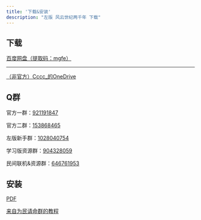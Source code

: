 ```yaml
---
title: '下载&安装'
description: "左版 风云世纪两千年 下载"
---
```


## 下载

[百度网盘（提取码：mgfe）](https://pan.baidu.com/s/1N-YMHWqaFejrlRfGRqPI2A)

---

[（非官方）Cccc_的OneDrive](https://drive.iscccc.eu.org/zh-CN/%F0%9F%8E%AEGames%C2%B7%E6%B8%B8%E6%88%8F/EU4/)

## Q群

官方一群：[921191847](https://jq.qq.com/?k=gIBHs7Ag)

官方二群：[153868465](https://jq.qq.com/?_k=Rx0CLbFl)

左版新手群：[1028040754](https://jq.qq.com/?k=mD5cz4Cd)

学习版资源群：[904328059](https://jq.qq.com/?k=PFzQmdHW)

民间联机&资源群：[646761953](https://jq.qq.com/?k=LzSEFmSq)

## 安装

[PDF](/documents/风云世纪两千年_9.0_安裝方式_20210127.pdf)

[来自为民请命群的教程](install-guide.md)
